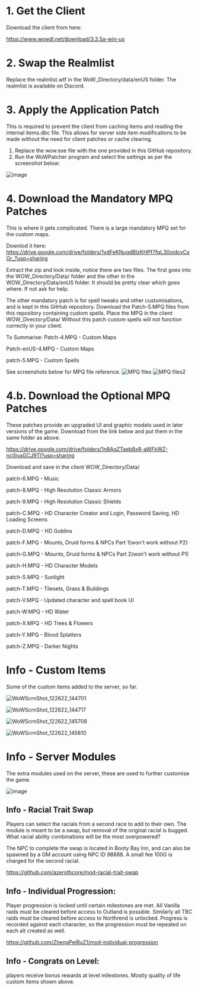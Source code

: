 # 1. Get the Client
Download the client from here:

https://www.wowdl.net/download/3.3.5a-win-us

# 2. Swap the Realmlist
Replace the realmlist.wtf in the WoW_Directory/data/enUS folder.
The realmlist is available on Discord.

# 3. Apply the Application Patch
This is required to prevent the client from caching items and reading the internal items.dbc file.
This allows for server side item modifications to be made without the need for client patches or cache clearing.

 1. Replace the wow.exe file with the one provided in this GitHub repository.
 2. Run the WoWPatcher program and select the settings as per the screenshot below:

![image](https://user-images.githubusercontent.com/5217306/206838045-e2261791-9745-47b2-9a75-43a412760d4c.png)

# 4. Download the Mandatory MPQ Patches
This is where it gets complicated. There is a large mandatory MPQ set for the custom maps. 

Downlod it here:
https://drive.google.com/drive/folders/1ydFeKNugdBlzKHPf7fqL30oidcyCxOr_?usp=sharing

Extract the zip and look inside, notice there are two files. The first goes into the WOW_Directory/Data/ folder and the other in the WOW_Directory/Data/enUS folder.
It should be pretty clear which goes where. If not ask for help.

The other mandatory patch is for spell tweaks and other customisations, and is kept in this GitHub repository.
Download the Patch-5.MPQ files from this repository containing custom spells. Place the MPQ in the client WOW_Directory/Data/
Without this patch custom spells will not function correctly in your client.

To Summarise:
Patch-4.MPQ - Custom Maps

Patch-enUS-4.MPQ - Custom Maps

patch-5.MPQ - Custom Spells

See screenshots below for MPQ file reference.
![MPQ files](https://user-images.githubusercontent.com/5217306/219009374-9360b7f4-e385-42cd-8fe8-41bfc6aa8bf6.png)
![MPQ files2](https://user-images.githubusercontent.com/5217306/219007099-52f58ebb-b1d7-4fad-82ea-d079afa12532.png)

# 4.b. Download the Optional MPQ Patches
These patches provide an upgraded UI and graphic models used in later versions of the game.
Download from the link below and put them in the same folder as above.

https://drive.google.com/drive/folders/1n8AqZTaeb8x8-aWFkWZ-nc0jvaGCJ9TI?usp=sharing

Download and save in the client WOW_Directory/Data/

patch-6.MPQ - Music

patch-8.MPQ - High Resolution Classic Armors

patch-9.MPQ - High Resolution Classic Shields

patch-C.MPQ - HD Character Creator and Login, Password Saving, HD Loading Screens

patch-D.MPQ - HD Goblins

patch-F.MPQ - Mounts, Druid forms & NPCs Part 1(won't work without P2)

patch-G.MPQ - Mounts, Druid forms & NPCs Part 2(won't work without P1)

patch-H.MPQ - HD Character Models

patch-S.MPQ - Sunlight

patch-T.MPQ - Tilesets, Grass & Buildings

patch-V.MPQ - Updated character and spell book UI

patch-W.MPQ - HD Water

patch-X.MPQ - HD Trees & Flowers

patch-Y.MPQ - Blood Splatters

patch-Z.MPQ - Darker Nights

# Info - Custom Items

Some of the custom items added to the server, so far.

![WoWScrnShot_122622_144701](https://user-images.githubusercontent.com/5217306/209514341-fe68ff04-a423-48c0-b775-cf1564be2cc5.jpg)

![WoWScrnShot_122622_144717](https://user-images.githubusercontent.com/5217306/209514348-5aa92d3e-7aec-4353-a1a3-faa233e7cc13.jpg)

![WoWScrnShot_122622_145708](https://user-images.githubusercontent.com/5217306/209514899-4c7ed90a-8849-4a7c-938a-caaba1eeb86c.jpg)

![WoWScrnShot_122622_145810](https://user-images.githubusercontent.com/5217306/209514998-88e5485e-cbf4-418d-87ab-fa83af813605.jpg)

# Info - Server Modules

The extra modules used on the server, these are used to further customise the game.

![image](https://user-images.githubusercontent.com/5217306/209515282-0454a0f3-ff56-469e-b7f2-234f48b91406.png)

## Info - Racial Trait Swap
Players can select the racials from a second race to add to their own. The module is meant to be a swap, but removal of the original racial is bugged. What racial ability combinations will be the most overpowered?

The NPC to complete the swap is located in Booty Bay Inn, and can also be spawned by a GM account using NPC ID 98888.
A small fee 100G is charged for the second racial.

https://github.com/azerothcore/mod-racial-trait-swap

## Info - Individual Progression:
Player progression is locked until certain milestones are met. All Vanilla raids must be cleared before access to Outland is possible. Similarly all TBC raids must be cleared before access to Northrend is unlocked. Progress is recorded against each character, so the progression must be repeated on each alt created as well.

https://github.com/ZhengPeiRu21/mod-individual-progression

## Info - Congrats on Level:
players receive bonus rewards at level milestones. Mostly quality of life custom items shown above.


